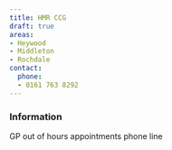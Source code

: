 ```yaml
---
title: HMR CCG
draft: true
areas:
- Heywood
- Middleton
- Rochdale
contact:
  phone:
  - 0161 763 8292
---
```


### Information
GP out of hours appointments phone line

